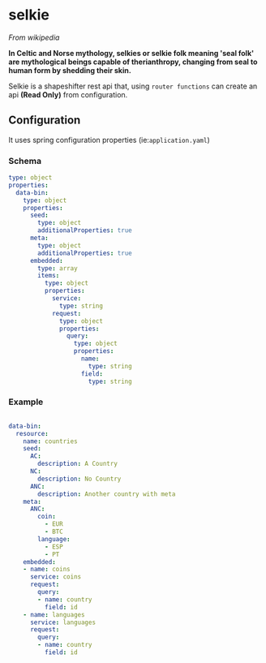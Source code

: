 # selkie

_From wikipedia_

**In Celtic and Norse mythology, selkies or selkie folk meaning 'seal folk' are mythological beings capable of therianthropy, changing from seal to human form by shedding their skin.**


Selkie is a shapeshifter rest api that, using `router functions` can create an api **(Read Only)** from configuration.

##  Configuration

It uses spring configuration properties (ie:`application.yaml`)

### Schema
```yaml
type: object
properties:
  data-bin:
    type: object
    properties:
      seed:
        type: object
        additionalProperties: true
      meta:
        type: object
        additionalProperties: true
      embedded:
        type: array
        items:
          type: object
          properties:
            service: 
              type: string
            request:
              type: object
              properties:
                query:
                  type: object
                  properties:
                    name:
                      type: string
                    field:
                      type: string    

```

### Example

```yaml

data-bin:
  resource:
    name: countries
    seed:
      AC:
        description: A Country
      NC:
        description: No Country
      ANC:
        description: Another country with meta
    meta:
      ANC:
        coin:
          - EUR
          - BTC
        language:
          - ESP
          - PT
    embedded:
    - name: coins
      service: coins
      request:
        query:
        - name: country
          field: id
    - name: languages
      service: languages
      request:
        query:
        - name: country
          field: id

```
